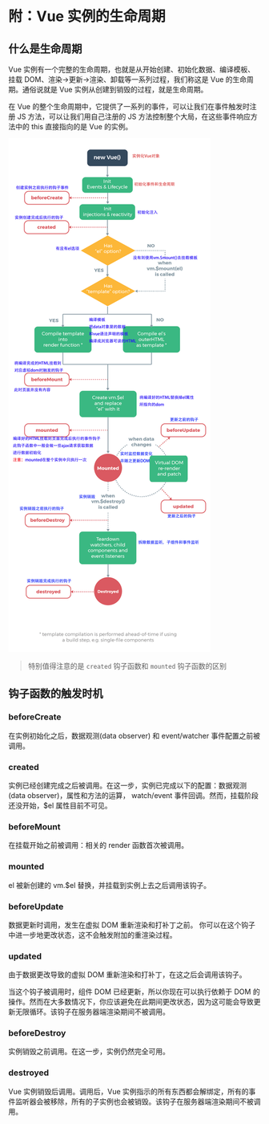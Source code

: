 # 附：Vue 实例的生命周期

## 什么是生命周期

Vue 实例有一个完整的生命周期，也就是从开始创建、初始化数据、编译模板、挂载 DOM、渲染→更新→渲染、卸载等一系列过程，我们称这是 Vue 的生命周期。通俗说就是 Vue 实例从创建到销毁的过程，就是生命周期。

在 Vue 的整个生命周期中，它提供了一系列的事件，可以让我们在事件触发时注册 JS 方法，可以让我们用自己注册的 JS 方法控制整个大局，在这些事件响应方法中的 this 直接指向的是 Vue 的实例。

![06-001](../../../static/zh/js/vue/06-001.jpg)

> 特别值得注意的是 `created` 钩子函数和 `mounted` 钩子函数的区别

## 钩子函数的触发时机

### beforeCreate

在实例初始化之后，数据观测(data observer) 和 event/watcher 事件配置之前被调用。

### created

实例已经创建完成之后被调用。在这一步，实例已完成以下的配置：数据观测(data observer)，属性和方法的运算， watch/event 事件回调。然而，挂载阶段还没开始，$el 属性目前不可见。

### beforeMount

在挂载开始之前被调用：相关的 render 函数首次被调用。

### mounted

el 被新创建的 vm.$el 替换，并挂载到实例上去之后调用该钩子。

### beforeUpdate

数据更新时调用，发生在虚拟 DOM 重新渲染和打补丁之前。 你可以在这个钩子中进一步地更改状态，这不会触发附加的重渲染过程。

### updated

由于数据更改导致的虚拟 DOM 重新渲染和打补丁，在这之后会调用该钩子。

当这个钩子被调用时，组件 DOM 已经更新，所以你现在可以执行依赖于 DOM 的操作。然而在大多数情况下，你应该避免在此期间更改状态，因为这可能会导致更新无限循环。该钩子在服务器端渲染期间不被调用。

### beforeDestroy

实例销毁之前调用。在这一步，实例仍然完全可用。

### destroyed

Vue 实例销毁后调用。调用后，Vue 实例指示的所有东西都会解绑定，所有的事件监听器会被移除，所有的子实例也会被销毁。该钩子在服务器端渲染期间不被调用。